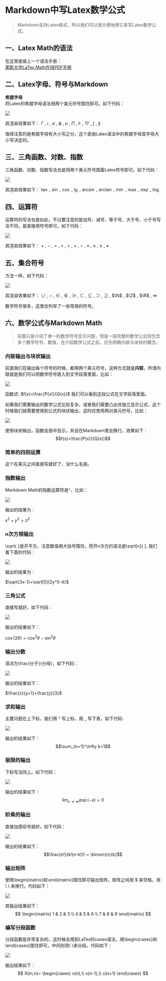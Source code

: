 # Markdown中写Latex数学公式
>Markdown支持Latex格式，所以我们可以很方便地用它来写Latex数学公式。

## 一、Latex Math的语法
在这里直接上一个语法手册：  
[莱斯大学LaTex Math在线PDF手册](https://www.caam.rice.edu/~heinken/latex/symbols.pdf)

## 二、Latex字母、符号与Markdown
**希腊字母**  
将Latex的希腊字母语法用两个美元符号围住即可。如下代码：  

![](2021-01-02-01-19-08.png)

其渲染效果如下：
$\Gamma$ , $\iota$ , $\sigma$ , $\phi$ , $\upsilon$ , $\Pi$ , $\Bbbk$ , $\heartsuit$ , $\int$ , $\oint$

值得注意的是希腊字母有大小写之分，这个是由Latex语法中的希腊字母首字母大小写决定的。
## 三、三角函数、对数、指数
三角函数、对数、指数写法也是用两个美元符号围着Latex符号即可。如下代码：

![](2021-01-02-01-26-29.png)

其渲染效果如下：
$\tan$ , $\sin$ , $\cos$ , $\lg$ , $\arcsin$ , $\arctan$ , $\min$ , $\max$ , $\exp$ , $\log$

## 四、运算符
运算符的写法也是如此，不过要注意的是加号、减号、等于号、大于号、小于号写法不同，是直接用符号即可。如下代码：  

![](2021-01-02-01-32-31.png)

其渲染效果如下：
$+$ , $-$ , $=$ , $>$ , $<$ , $\times$ , $\div$ , $\equiv$ , $\leq$ , $\geq$ , $\neq$
## 五、集合符号
方法一样。如下代码：

![](2021-01-02-01-36-41.png)

其渲染效果如下：
$\cup$ , $\cap$ , $\in$ , $\notin$ , $\ni$ , $\subset$ , $\subseteq$ , $\supset$ , $\supseteq$ , $\N$ , $\Z$ , $\R$ , $\infty$

数学符号很多，这里仅列举了一些常用的符号。

## 六、数学公式与Markdown Math
>前面只是介绍了单一的数学符号显示问题，但是一段完整的数学公式则包含多个数学符号、数值，在介绍数学公式之前，应先明确内联与块状的概念。
### 内联输出与块状输出

前面我们在输出每个符号的时候，都用两个美元符号，这种方式就是**内联**，所谓内联就是我们可以把数学符号嵌入到文字段落里面，比如： 

![](2021-01-02-01-44-45.png)

函数式: $f(x)=\frac{P(x)}{Q(x)}$ 我们可以看到这段公式在文字段落里面。

如果我们需要输出的数学公式比较复杂，或者我们需要凸出并独立显示公式，这个时候我们就需要使用到公式的块状输出，这时应使用两对美元符号，比如：

![](2021-01-02-01-46-58.png)

使用块状输出，函数会居中显示，并且在Markdown里会换行。效果如下：
$$f(x)=\frac{P(x)}{Q(x)}$$

### 简单的四则运算
这个在美元之间直接写就好了，没什么毛病。

### 指数输出
Markdown Math的指数运算符是^，比如：

![](2021-01-02-01-52-45.png)

输出的结果为：

$x^2+y^2=z^2$

### n次方根输出

\sqrt{ }是开平方，注意数值用大括号围住，而开n次方的语法是\sqrt[n]{ }, 我们看下面的代码：

![](2021-01-02-01-56-58.png)

输出的结果为：

$\sqrt{3x-1}+\sqrt[5]{2y^5-4}$

### 三角公式
直接写就好，如下代码：

![](2021-01-02-02-00-03.png)

输出的结果如下：

$\cos(2\theta)=\cos^2\theta-\sin^2\theta$

### 输出分数
语法为\frac{分子}{分母}，如下代码：

![](2021-01-02-02-04-15.png)

输出的结果如下：

$\frac{x}{y+1}+\frac{y}{3}$

### 求和输出
主要问题在上下标，我们用 ^ 写上标，用 _ 写下表，如下代码:

![](2021-01-02-02-07-09.png)

输出的结果如下：
$$\sum_{n=1}^\infty k=1$$

### 极限的输出
下标写法同上。如下代码：

![](2021-01-02-02-10-27.png)

输出的结果如下：
$$\lim_{x\to\infty}\exp(-x)=0$$

### 阶乘的输出
直接加感叹号就好。如下代码：

![](2021-01-02-02-14-32.png)

输出的结果如下：
$$\frac{n!}{k!(n-k)!} = \binom{n}{k}$$

### 输出矩阵
使用\begin{matrix}和\end{matrix}围住即可输出矩阵，矩阵之间用 $ 来空格，用 \ \ 来换行。代码如下：

![](2021-01-02-02-17-44.png)

其输出结果如下：
$$
  \begin{matrix}
   1 & 2 & 3 \\
   4 & 5 & 6 \\
   7 & 8 & 9
  \end{matrix} 
$$

### 编写分段函数
分段函数是非常复杂的，这时候会用到LaTex的cases语法，用\begin{cases}和\end{cases}围住即可，中间则用\ \来分段，代码如下：

![](2021-01-02-02-19-25.png)

输出结果如下：
$$
X(m,n)=
\begin{cases}
x(n),\\
x(n-1),\\
x(n+1)
\end{cases}
$$